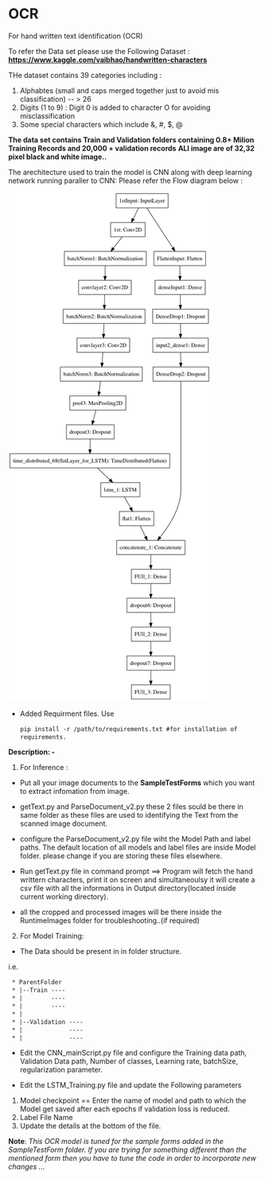 # OCR
For hand written text identification (OCR)

To refer the Data set please use the Following Dataset :
**https://www.kaggle.com/vaibhao/handwritten-characters**

THe dataset contains 39 categories including :
1. Alphabtes (small and caps merged together just to avoid mis classification) -- > 26 
2. Digits (1 to 9) : Digit 0 is added to character O for avoiding misclassification
3. Some special characters which include &, #, $, @

**The data set contains Train and Validation folders containing 0.8+ Milion Training Records and 20,000 + validation records**
**ALl image are of 32,32 pixel black and white image..**

The arechitecture used to train the model is CNN along with deep learning network running paraller to CNN:
 Please refer the Flow diagram below :

![Model_Architecture](https://github.com/VaibhavKhamgaonkar/OCR/blob/master/modelStructure_CNN%2BLSTM.png)
 

* Added Requirment files. Use 

      pip install -r /path/to/requirements.txt #for installation of requirements.


**Description: -**
1. For Inference : 

* Put all your image documents to the **SampleTestForms** which you want to extract infomation from image. 
* getText.py and ParseDocument_v2.py these 2 files sould be there in same folder as these files are used to identifying the Text from the scanned image document.
* configure the ParseDocument_v2.py file wiht the Model Path and label paths. The default location of all models and label files are inside Model folder. please change if you are storing these files elsewhere.

* Run getText.py file in command prompt ==> Program will fetch the hand writtern characters, print it on screen and simultaneoulsy it will create a csv file with all the informations in Output directory(located inside current working directory).
* all the cropped and processed images will be there inside the RuntimeImages folder for troubleshooting..(if required)


2. For Model Training:

* The Data should be present in in folder structure.

i.e.

     * ParentFolder 
     * |--Train ----
     * |        ----
     * |        ----
     * |
     * |--Validation ----
     * |             ----
     * |             ----


* Edit the CNN_mainScript.py file and configure the Training data path, Validation Data path, Number of classes, Learning rate, batchSize, regularization parameter.

* Edit the LSTM_Training.py file and update the Following parameters

1. Model checkpoint == Enter the name of model and path to which the Model get saved after each epochs if validation loss is reduced.
2. Label File Name
3. Update the details at the bottom of the file.




**Note**: _This OCR model is tuned for the sample forms added in the SampleTestForm folder. If you are trying for something different than the mentioned form then you have to tune the code in order to incorporate new changes ..._


